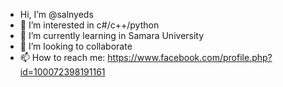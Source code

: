 - Hi, I’m @salnyeds
- 👀 I’m interested in c#/c++/python
- 🌱 I’m currently learning in Samara University
- 💞️ I’m looking to collaborate
- 📫 How to reach me: https://www.facebook.com/profile.php?id=100072398191161
